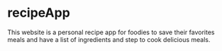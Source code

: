 # recipeApp
This website is a personal recipe app for foodies to save their favorites meals and have a list of ingredients and step to cook delicious meals.
